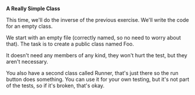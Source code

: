 <b>A Really Simple Class</b>

This time, we'll do the inverse of the previous exercise. We'll write the code for an empty class.

We start with an empty file (correctly named, so no need to worry about that). The task is to create a public class named Foo.

It doesn't need any members of any kind, they won't hurt the test, but they aren't necessary.

You also have a second class called Runner, that's just there so the run button does something. You can use it for your own testing, but it's not part of the tests, so if it's broken, that's okay.